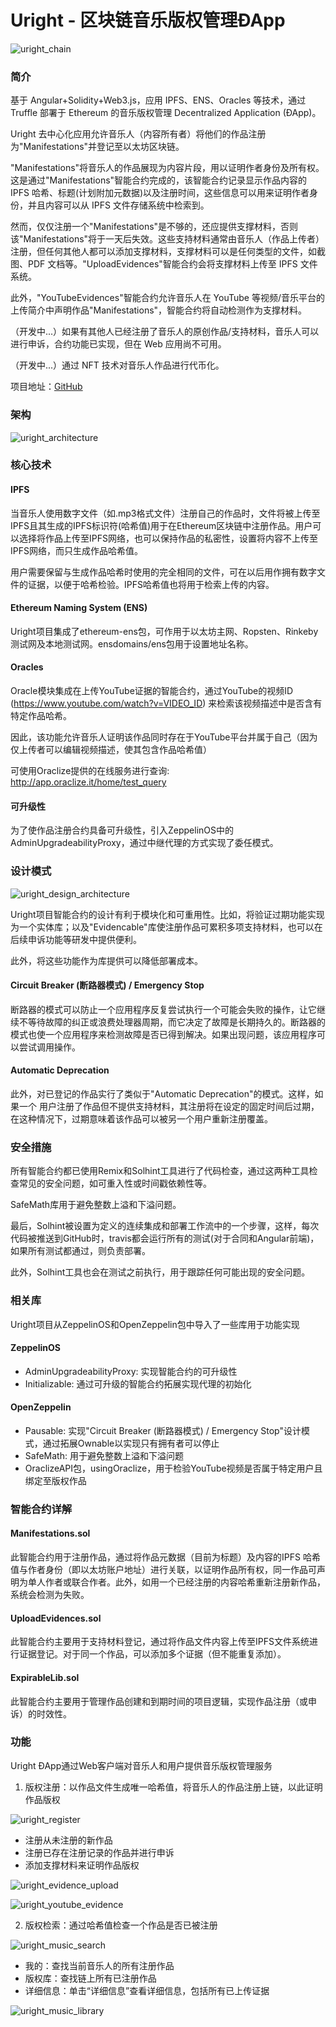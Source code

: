 # Uright - 区块链音乐版权管理ÐApp

![uright_chain](https://cdn.jsdelivr.net/gh/pseudoyu/image_hosting@master/hugo_images/uright_chain.png)

### 简介

基于 Angular+Solidity+Web3.js，应用 IPFS、ENS、Oracles 等技术，通过 Truffle 部署于 Ethereum 的音乐版权管理 Decentralized Application (ÐApp)。

Uright 去中心化应用允许音乐人（内容所有者）将他们的作品注册为"Manifestations"并登记至以太坊区块链。

"Manifestations"将音乐人的作品展现为内容片段，用以证明作者身份及所有权。这是通过"Manifestations"智能合约完成的，该智能合约记录显示作品内容的 IPFS 哈希、标题(计划附加元数据)以及注册时间，这些信息可以用来证明作者身份，并且内容可以从 IPFS 文件存储系统中检索到。

然而，仅仅注册一个"Manifestations"是不够的，还应提供支撑材料，否则该"Manifestations"将于一天后失效。这些支持材料通常由音乐人（作品上传者）注册，但任何其他人都可以添加支撑材料，支撑材料可以是任何类型的文件，如截图、PDF 文档等。"UploadEvidences"智能合约会将支撑材料上传至 IPFS 文件系统。

此外，"YouTubeEvidences"智能合约允许音乐人在 YouTube 等视频/音乐平台的上传简介中声明作品"Manifestations"，智能合约将自动检测作为支撑材料。

（开发中...）如果有其他人已经注册了音乐人的原创作品/支持材料，音乐人可以进行申诉，合约功能已实现，但在 Web 应用尚不可用。

（开发中...）通过 NFT 技术对音乐人作品进行代币化。

项目地址：[GitHub](https://github.com/pseudoyu/Uright)

### 架构

![uright_architecture](https://cdn.jsdelivr.net/gh/pseudoyu/image_hosting@master/images/uright_architecture.png)

### 核心技术

#### IPFS

当音乐人使用数字文件（如.mp3格式文件）注册自己的作品时，文件将被上传至IPFS且其生成的IPFS标识符(哈希值)用于在Ethereum区块链中注册作品。用户可以选择将作品上传至IPFS网络，也可以保持作品的私密性，设置将内容不上传至IPFS网络，而只生成作品哈希值。

用户需要保留与生成作品哈希时使用的完全相同的文件，可在以后用作拥有数字文件的证据，以便于哈希检验。IPFS哈希值也将用于检索上传的内容。

#### Ethereum Naming System (ENS)

Uright项目集成了ethereum-ens包，可作用于以太坊主网、Ropsten、Rinkeby测试网及本地测试网。ensdomains/ens包用于设置地址名称。

#### Oracles

Oracle模块集成在上传YouTube证据的智能合约，通过YouTube的视频ID (https://www.youtube.com/watch?v=VIDEO_ID) 来检索该视频描述中是否含有特定作品哈希。

因此，该功能允许音乐人证明该作品同时存在于YouTube平台并属于自己（因为仅上传者可以编辑视频描述，使其包含作品哈希值）

可使用Oraclize提供的在线服务进行查询: http://app.oraclize.it/home/test_query

#### 可升级性

为了使作品注册合约具备可升级性，引入ZeppelinOS中的AdminUpgradeabilityProxy，通过中继代理的方式实现了委任模式。

### 设计模式

![uright_design_architecture](https://cdn.jsdelivr.net/gh/pseudoyu/image_hosting@master/images/uright_design_architecture.png)

Uright项目智能合约的设计有利于模块化和可重用性。比如，将验证过期功能实现为一个实体库；以及"Evidencable"库使注册作品可累积多项支持材料，也可以在后续申诉功能等研发中提供便利。

此外，将这些功能作为库提供可以降低部署成本。

#### Circuit Breaker (断路器模式) / Emergency Stop

断路器的模式可以防止一个应用程序反复尝试执行一个可能会失败的操作，让它继续不等待故障的纠正或浪费处理器周期，而它决定了故障是长期持久的。断路器的模式也使一个应用程序来检测故障是否已得到解决。如果出现问题，该应用程序可以尝试调用操作。

#### Automatic Deprecation

此外，对已登记的作品实行了类似于"Automatic Deprecation"的模式。这样，如果一个
用户注册了作品但不提供支持材料，其注册将在设定的固定时间后过期，在这种情况下，过期意味着该作品可以被另一个用户重新注册覆盖。

### 安全措施

所有智能合约都已使用Remix和Solhint工具进行了代码检查，通过这两种工具检查常见的安全问题，如可重入性或时间戳依赖性等。

SafeMath库用于避免整数上溢和下溢问题。

最后，Solhint被设置为定义的连续集成和部署工作流中的一个步骤，这样，每次代码被推送到GitHub时，travis都会运行所有的测试(对于合同和Angular前端)，如果所有测试都通过，则负责部署。

此外，Solhint工具也会在测试之前执行，用于跟踪任何可能出现的安全问题。

### 相关库

Uright项目从ZeppelinOS和OpenZeppelin包中导入了一些库用于功能实现

#### ZeppelinOS

- AdminUpgradeabilityProxy: 实现智能合约的可升级性
- Initializable: 通过可升级的智能合约拓展实现代理的初始化

#### OpenZeppelin

- Pausable: 实现"Circuit Breaker (断路器模式) / Emergency Stop"设计模式，通过拓展Ownable以实现只有拥有者可以停止
- SafeMath: 用于避免整数上溢和下溢问题
- OraclizeAPI包，usingOraclize，用于检验YouTube视频是否属于特定用户且绑定至版权作品

### 智能合约详解

#### Manifestations.sol

此智能合约用于注册作品，通过将作品元数据（目前为标题）及内容的IPFS 哈希值与作者身份（即以太坊账户地址）进行关联，以证明作品所有权，同一作品可声明为单人作者或联合作者。此外，如用一个已经注册的内容哈希重新注册新作品，系统会检测为失败。

#### UploadEvidences.sol

此智能合约主要用于支持材料登记，通过将作品文件内容上传至IPFS文件系统进行证据登记。对于同一个作品，可以添加多个证据（但不能重复添加）。

#### ExpirableLib.sol

此智能合约主要用于管理作品创建和到期时间的项目逻辑，实现作品注册（或申诉）的时效性。

### 功能

Uright ÐApp通过Web客户端对音乐人和用户提供音乐版权管理服务

1. 版权注册：以作品文件生成唯一哈希值，将音乐人的作品注册上链，以此证明作品版权

![uright_register](https://cdn.jsdelivr.net/gh/pseudoyu/image_hosting@master/images/uright_register.png)

- 注册从未注册的新作品
- 注册已存在注册记录的作品并进行申诉
- 添加支撑材料来证明作品版权

![uright_evidence_upload](https://cdn.jsdelivr.net/gh/pseudoyu/image_hosting@master/images/uright_evidence_upload.png)

![uright_youtube_evidence](https://cdn.jsdelivr.net/gh/pseudoyu/image_hosting@master/images/uright_youtube_evidence.png)

2. 版权检索：通过哈希值检查一个作品是否已被注册

![uright_music_search](https://cdn.jsdelivr.net/gh/pseudoyu/image_hosting@master/images/uright_music_search.png)

- 我的：查找当前音乐人的所有注册作品
- 版权库：查找链上所有已注册作品
- 详细信息：单击“详细信息”查看详细信息，包括所有已上传证据

![uright_music_library](https://cdn.jsdelivr.net/gh/pseudoyu/image_hosting@master/images/uright_music_library.png)
